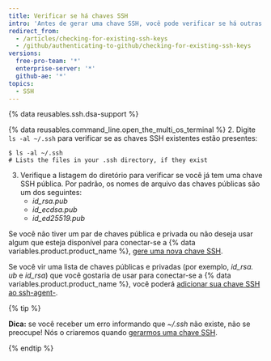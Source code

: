 ```yaml
---
title: Verificar se há chaves SSH
intro: 'Antes de gerar uma chave SSH, você pode verificar se há outras chaves SSH.'
redirect_from:
  - /articles/checking-for-existing-ssh-keys
  - /github/authenticating-to-github/checking-for-existing-ssh-keys
versions:
  free-pro-team: '*'
  enterprise-server: '*'
  github-ae: '*'
topics:
  - SSH
---
```

{% data reusables.ssh.dsa-support %}

{% data reusables.command_line.open_the_multi_os_terminal %}
2. Digite `ls -al ~/.ssh` para verificar se as chaves SSH existentes estão presentes:

  ```shell
  $ ls -al ~/.ssh
  # Lists the files in your .ssh directory, if they exist
  ```
3. Verifique a listagem do diretório para verificar se você já tem uma chave SSH pública. Por padrão, os nomes de arquivo das chaves públicas são um dos seguintes:
    - *id_rsa.pub*
    - *id_ecdsa.pub*
    - *id_ed25519.pub*

Se você não tiver um par de chaves pública e privada ou não deseja usar algum que esteja disponível para conectar-se a {% data variables.product.product_name %}, [gere uma nova chave SSH](/articles/generating-a-new-ssh-key-and-adding-it-to-the-ssh-agent).

Se você vir uma lista de chaves públicas e privadas (por exemplo, *id_rsa. ub* e *id_rsa*) que você gostaria de usar para conectar-se a {% data variables.product.product_name %}, você poderá [adicionar sua chave SSH ao ssh-agent-](/articles/generating-a-new-ssh-key-and-adding-it-to-the-ssh-agent/#adding-your-ssh-key-to-the-ssh-agent).

{% tip %}

**Dica:** se você receber um erro informando que *~/.ssh* não existe, não se preocupe! Nós o criaremos quando [gerarmos uma chave SSH](/articles/generating-a-new-ssh-key-and-adding-it-to-the-ssh-agent).

{% endtip %}
